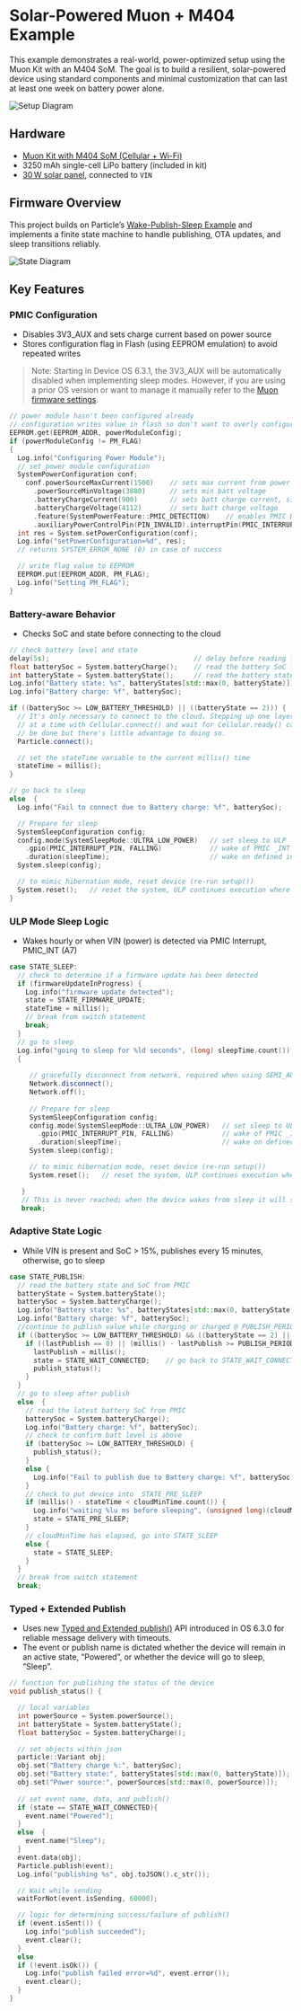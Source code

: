 # Solar-Powered Muon + M404 Example

This example demonstrates a real-world, power-optimized setup using the Muon Kit with an M404 SoM. The goal is to build a resilient, solar-powered device using standard components and minimal customization that can last at least one week on battery power alone.

![Setup Diagram](images/setup.png)

## Hardware

- [Muon Kit with M404 SoM (Cellular + Wi-Fi)](https://store.particle.io/products/test-noram-muoncbkit-bundle?_pos=4&_sid=216aeefe4&_ss=r)
- 3250 mAh single-cell LiPo battery (included in kit)
- [30 W solar panel](https://www.amazon.com/gp/product/B08N4SBDB3?smid=A2C2M9GYREENZU&th=1), connected to `VIN`

## Firmware Overview

This project builds on Particle’s [Wake-Publish-Sleep Example](https://docs.particle.io/firmware/low-power/wake-publish-sleep-cellular/) and implements a finite state machine to handle publishing, OTA updates, and sleep transitions reliably.

![State Diagram](images/state-machine.png)

## Key Features

### PMIC Configuration

- Disables 3V3_AUX and sets charge current based on power source
- Stores configuration flag in Flash (using EEPROM emulation) to avoid repeated writes

> Note: Starting in Device OS 6.3.1, the 3V3_AUX will be automatically disabled when implementing sleep modes. However, if you are using a prior OS version or want to manage it manually refer to the [Muon firmware settings](https://docs.particle.io/reference/datasheets/m-series/muon-datasheet/#firmware-settings). 
> 

```cpp
// power module hasn't been configured already
// configuration writes value in flash so don't want to overly configure, just once
EEPROM.get(EEPROM_ADDR, powerModuleConfig);
if (powerModuleConfig != PM_FLAG)
{
  Log.info("Configuring Power Module");
  // set power module configuration
  SystemPowerConfiguration conf;
    conf.powerSourceMaxCurrent(1500)    // sets max current from power source (set to max)
      .powerSourceMinVoltage(3880)      // sets min batt voltage
      .batteryChargeCurrent(900)        // sets batt charge current, size based off of solar panel
      .batteryChargeVoltage(4112)       // sets batt charge voltage
      .feature(SystemPowerFeature::PMIC_DETECTION)    // enables PMIC Detection
      .auxiliaryPowerControlPin(PIN_INVALID).interruptPin(PMIC_INTERRUPT_PIN);    // disables 3V3_AUX
  int res = System.setPowerConfiguration(conf); 
  Log.info("setPowerConfiguration=%d", res);
  // returns SYSTEM_ERROR_NONE (0) in case of success

  // write flag value to EEPROM
  EEPROM.put(EEPROM_ADDR, PM_FLAG);
  Log.info("Setting PM_FLAG");
}
```

### Battery-aware Behavior

- Checks SoC and state before connecting to the cloud

```cpp
// check battery level and state
delay(5s);                                    // delay before reading from the PMIC, gives the PMIC time to settle before reading
float batterySoc = System.batteryCharge();    // read the battery SoC from PMIC
int batteryState = System.batteryState();     // read the battery state from PMIC
Log.info("Battery state: %s", batteryStates[std::max(0, batteryState)]);
Log.info("Battery charge: %f", batterySoc);

if ((batterySoc >= LOW_BATTERY_THRESHOLD) || ((batteryState == 2))) {
  // It's only necessary to connect to the cloud. Stepping up one layer
  // at a time with Cellular.connect() and wait for Cellular.ready() can
  // be done but there's little advantage to doing so.
  Particle.connect();

  // set the stateTime variable to the current millis() time
  stateTime = millis();   
}

// go back to sleep
else  {
  Log.info("Fail to connect due to Battery charge: %f", batterySoc);      

  // Prepare for sleep
  SystemSleepConfiguration config;
  config.mode(SystemSleepMode::ULTRA_LOW_POWER)   // set sleep to ULP
    .gpio(PMIC_INTERRUPT_PIN, FALLING)            // wake of PMIC _INT (toggle low when changed noted)
    .duration(sleepTime);                         // wake on defined interval
  System.sleep(config);

  // to mimic hibernation mode, reset device (re-run setup())
  System.reset();   // reset the system, ULP continues execution where it left off
}
```

### ULP Mode Sleep Logic

- Wakes hourly or when VIN (power) is detected via PMIC Interrupt, PMIC_INT (A7)

```cpp
case STATE_SLEEP:
  // check to determine if a firmware update has been detected
  if (firmwareUpdateInProgress) {
    Log.info("firmware update detected");
    state = STATE_FIRMWARE_UPDATE;
    stateTime = millis();
    // break from switch statement
    break;
  }
  // go to sleep
  Log.info("going to sleep for %ld seconds", (long) sleepTime.count());
  {
              
     // gracefully disconnect from network, required when using SEMI_AUTOMATIC mode
     Network.disconnect();         
     Network.off();        
    
     // Prepare for sleep
     SystemSleepConfiguration config;
     config.mode(SystemSleepMode::ULTRA_LOW_POWER)   // set sleep to ULP
       .gpio(PMIC_INTERRUPT_PIN, FALLING)            // wake of PMIC _INT (toggle low when changed noted)
       .duration(sleepTime);                         // wake on defined interval
     System.sleep(config);

     // to mimic hibernation mode, reset device (re-run setup())
     System.reset();   // reset the system, ULP continues execution where it left off

   }
   // This is never reached; when the device wakes from sleep it will start over with setup() due to System.reset()
   break; 
```

### Adaptive State Logic

- While VIN is present and SoC > 15%, publishes every 15 minutes, otherwise, go to sleep

```cpp
case STATE_PUBLISH:
  // read the battery state and SoC from PMIC
  batteryState = System.batteryState();     
  batterySoc = System.batteryCharge();
  Log.info("Battery state: %s", batteryStates[std::max(0, batteryState)]);
  Log.info("Battery charge: %f", batterySoc);
  //continue to publish value while charging or charged @ PUBLISH_PERIOD interval
  if ((batterySoc >= LOW_BATTERY_THRESHOLD) && ((batteryState == 2) || (batteryState == 3))) {
    if ((lastPublish == 0) || (millis() - lastPublish >= PUBLISH_PERIOD.count())) {
      lastPublish = millis();
      state = STATE_WAIT_CONNECTED;    // go back to STATE_WAIT_CONNECTED
      publish_status();
    }
  }
  // go to sleep after publish
  else  {
    // read the latest battery SoC from PMIC
    batterySoc = System.batteryCharge();
    Log.info("Battery charge: %f", batterySoc);
    // check to confirm batt level is above
    if (batterySoc >= LOW_BATTERY_THRESHOLD) {
      publish_status();
    }
    else {
      Log.info("Fail to publish due to Battery charge: %f", batterySoc);
    }
    // check to put device into  STATE_PRE_SLEEP
    if (millis() - stateTime < cloudMinTime.count()) {
      Log.info("waiting %lu ms before sleeping", (unsigned long)(cloudMinTime.count() - (millis() - stateTime)));
      state = STATE_PRE_SLEEP;
    }
    // cloudMinTime has elapsed, go into STATE_SLEEP
    else {
      state = STATE_SLEEP;
    }
  }
  // break from switch statement
  break;
```

### Typed + Extended Publish

- Uses new [Typed and Extended publish()](https://docs.particle.io/reference/device-os/api/cloudevent/getting-and-settings-cloudevent/#cloudevent) API introduced in OS 6.3.0 for reliable message delivery with timeouts.
- The event or publish name is dictated whether the device will remain in an active state, “Powered”, or whether the device will go to sleep, “Sleep”. 

```cpp
// function for publishing the status of the device
void publish_status() {

  // local variables
  int powerSource = System.powerSource();
  int batteryState = System.batteryState();
  float batterySoc = System.batteryCharge();                     

  // set objects within json
  particle::Variant obj;
  obj.set("Battery charge %:", batterySoc);
  obj.set("Battery state:", batteryStates[std::max(0, batteryState)]);
  obj.set("Power source:", powerSources[std::max(0, powerSource)]);
  
  // set event name, data, and publish()
  if (state == STATE_WAIT_CONNECTED){
    event.name("Powered");
  }
  else  {
    event.name("Sleep");
  }
  event.data(obj);
  Particle.publish(event);
  Log.info("publishing %s", obj.toJSON().c_str());

  // Wait while sending
  waitForNot(event.isSending, 60000);

  // logic for determining success/failure of publish()
  if (event.isSent()) {
    Log.info("publish succeeded");
    event.clear();
  }
  else 
  if (!event.isOk()) {
    Log.info("publish failed error=%d", event.error());
    event.clear();
  }
}
```
